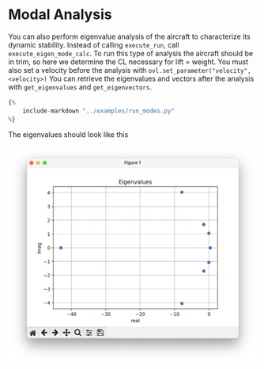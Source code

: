 # Modal Analysis

You can also perform eigenvalue analysis of the aircraft to characterize its dynamic stability. 
Instead of calling `execute_run`, call `execute_eigen_mode_calc`.
To run this type of analysis the aircraft should be in trim, so here we determine the CL necessary for lift = weight. 
You must also set a velocity before the analysis with `ovl.set_parameter("velocity", <velocity>)`
You can retrieve the eigenvalues and vectors after the analysis with `get_eigenvalues` and `get_eigenvectors`. 

```python
{%
    include-markdown "../examples/run_modes.py"
%}
```

The eigenvalues should look like this 

![eigen values](figures/eigen_vals.png)